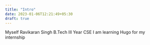 ```yaml
---
title: "Intro"
date: 2023-01-06T12:21:49+05:30
draft: true
---
```


Myself Ravikaran Singh
B.Tech III Year CSE
I am learning Hugo for my internship